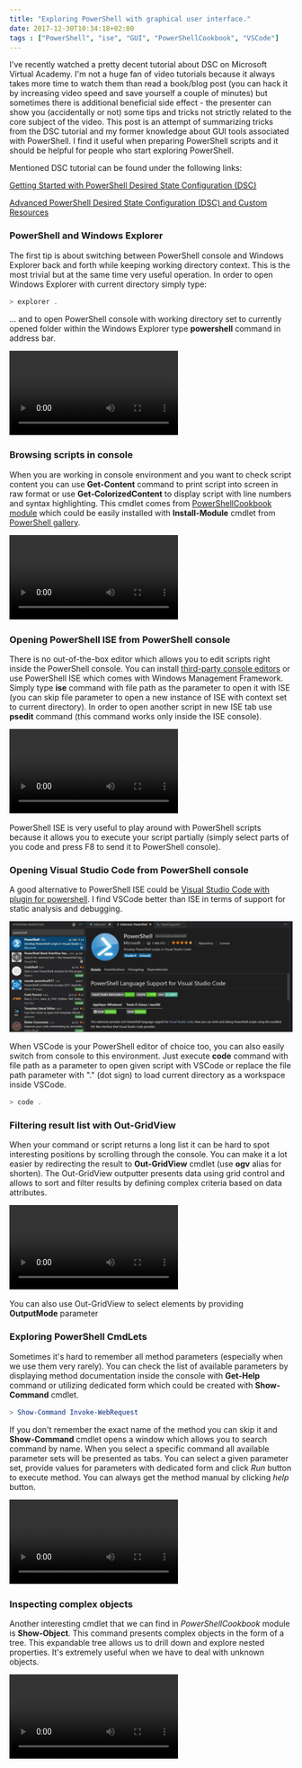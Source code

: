 ```yaml
---
title: "Exploring PowerShell with graphical user interface."
date: 2017-12-30T10:34:18+02:00
tags : ["PowerShell", "ise", "GUI", "PowerShellCookbook", "VSCode"]
---
```


I've recently watched a pretty decent tutorial about DSC on Microsoft Virtual Academy. I'm not a huge fan of video tutorials because it always takes more time to watch them than read a book/blog post (you can hack it by increasing video speed and save yourself a couple of minutes) but sometimes there is additional beneficial side effect - the presenter can show you (accidentally or not) some tips and tricks not strictly related to the core subject of the video. This post is an attempt of summarizing tricks from the DSC tutorial and my former knowledge about GUI tools associated with PowerShell. I find it useful when preparing PowerShell scripts and it should be helpful for people who start exploring PowerShell.

Mentioned DSC tutorial can be found under the following links:

[Getting Started with PowerShell Desired State Configuration (DSC)](https://mva.microsoft.com/en-us/training-courses/getting-started-with-powershell-desired-state-configuration-dsc--8672?l=ZwHuclG1_2504984382)

[Advanced PowerShell Desired State Configuration (DSC) and Custom Resources](https://mva.microsoft.com/en-US/training-courses/advanced-powershell-desired-state-configuration-dsc-and-custom-resources-8702?l=3DnsS2H1_1504984382)

### PowerShell and Windows Explorer
The first tip is about switching between PowerShell console and Windows Explorer back and forth while keeping working directory context. This is the most trivial but at the same time very useful operation.
In order to open Windows Explorer with current directory simply type:
```powershell
> explorer .
```
... and to open PowerShell console with working directory set to currently opened folder within the Windows Explorer type **powershell** command in address bar.

<video controls>
  <source src="explorer.mp4" type="video/mp4">  
  Your browser does not support the video tag.
</video>

### Browsing scripts in console
When you are working in console environment and you want to check script content you can use **Get-Content** command to print script into screen in raw format or use **Get-ColorizedContent** to display script with line numbers and syntax highlighting. This cmdlet comes from [PowerShellCookbook module](https://www.powershellgallery.com/packages/PowerShellCookbook/1.3.6) which could be easily installed with **Install-Module** cmdlet from [PowerShell gallery](https://www.powershellgallery.com).

<video controls>
  <source src="showcontent.mp4" type="video/mp4">  
  Your browser does not support the video tag.
</video>


### Opening PowerShell ISE from PowerShell console
There is no out-of-the-box editor which allows you to edit scripts right inside the PowerShell console. You can install [third-party console editors](https://stackoverflow.com/questions/11045077/edit-a-text-file-on-the-console-in-64-bit-windows) or use PowerShell ISE which comes with Windows Management Framework. Simply type **ise** command with file path as the parameter to open it with ISE (you can skip file parameter to open a new instance of ISE with context set to current directory). In order to open another script in new ISE tab use **psedit** command (this command works only inside the ISE console).

<video controls>
  <source src="ise.mp4" type="video/mp4">  
  Your browser does not support the video tag.
</video>

PowerShell ISE is very useful to play around with PowerShell scripts because it allows you to execute your script partially (simply select parts of you code and press F8 to send it to PowerShell console).

### Opening Visual Studio Code from PowerShell console
A good alternative to PowerShell ISE could be [Visual Studio Code with plugin for powershell](https://marketplace.visualstudio.com/items?itemName=ms-vscode.PowerShell). I find VSCode better than ISE in terms of support for static analysis and debugging. 

![Visual Studio Code plugin for PowerShell](vscode_pluggin.jpg)

When VSCode is your PowerShell editor of choice too, you can also easily switch from console to this environment. Just execute **code** command with file path as a parameter to open given script with VSCode or replace the file path parameter with "." (dot sign) to load current directory as a workspace inside VSCode.

```powershell
> code .
```

### Filtering result list with Out-GridView
When your command or script returns a long list it can be hard to spot interesting positions by scrolling through the console. You can make it a lot easier by redirecting the result to **Out-GridView** cmdlet (use **ogv** alias for shorten). The Out-GridView outputter presents data using grid control and allows to sort and filter results by defining complex criteria based on data attributes.

<video controls>
  <source src="outgridview.mp4" type="video/mp4">  
  Your browser does not support the video tag.
</video>

You can also use Out-GridView to select elements by providing  **OutputMode** parameter

### Exploring PowerShell CmdLets
Sometimes it's hard to remember all method parameters (especially when we use them very rarely). You can check the list of available parameters by displaying method documentation inside the console with **Get-Help** command or utilizing dedicated form which could be created with **Show-Command** cmdlet.

```powershell
> Show-Command Invoke-WebRequest 
```
If you don't remember the exact name of the method you can skip it and **Show-Command** cmdlet opens a window which allows you to search command by name. When you select a specific command all available parameter sets will be presented as tabs. You can select a given parameter set, provide values for parameters with dedicated form and click *Run* button to execute method. You can always get the method manual by clicking *help* button.

<video controls>
  <source src="showcommand.mp4" type="video/mp4">  
  Your browser does not support the video tag.
</video>

### Inspecting complex objects

Another interesting cmdlet that we can find in *PowerShellCookbook* module is **Show-Object**. This command presents complex objects in the form of a tree. This expandable tree allows us to drill down and explore nested properties. It's extremely useful when we have to deal with unknown objects.

<video controls>
  <source src="showobject1.mp4" type="video/mp4">  
  Your browser does not support the video tag.
</video>